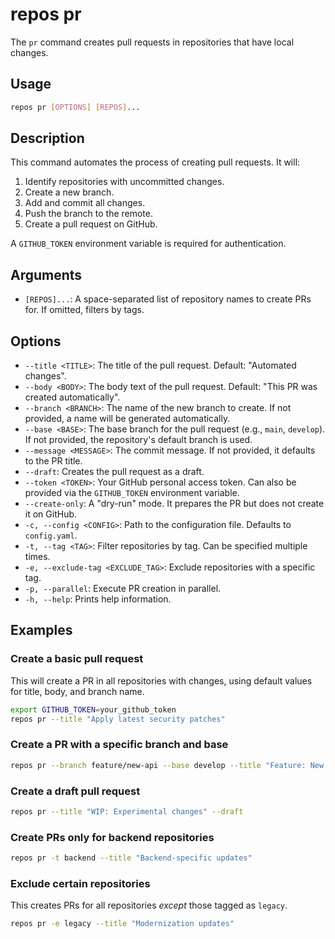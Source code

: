 # repos pr

The `pr` command creates pull requests in repositories that have local changes.

## Usage

```bash
repos pr [OPTIONS] [REPOS]...
```

## Description

This command automates the process of creating pull requests. It will:

1. Identify repositories with uncommitted changes.
2. Create a new branch.
3. Add and commit all changes.
4. Push the branch to the remote.
5. Create a pull request on GitHub.

A `GITHUB_TOKEN` environment variable is required for authentication.

## Arguments

- `[REPOS]...`: A space-separated list of repository names to create PRs for. If
omitted, filters by tags.

## Options

- `--title <TITLE>`: The title of the pull request. Default: "Automated
changes".
- `--body <BODY>`: The body text of the pull request. Default: "This PR was
created automatically".
- `--branch <BRANCH>`: The name of the new branch to create. If not provided, a
name will be generated automatically.
- `--base <BASE>`: The base branch for the pull request (e.g., `main`,
`develop`). If not provided, the repository's default branch is used.
- `--message <MESSAGE>`: The commit message. If not provided, it defaults to the
PR title.
- `--draft`: Creates the pull request as a draft.
- `--token <TOKEN>`: Your GitHub personal access token. Can also be provided via
the `GITHUB_TOKEN` environment variable.
- `--create-only`: A "dry-run" mode. It prepares the PR but does not create it
on GitHub.
- `-c, --config <CONFIG>`: Path to the configuration file. Defaults to
`config.yaml`.
- `-t, --tag <TAG>`: Filter repositories by tag. Can be specified multiple
times.
- `-e, --exclude-tag <EXCLUDE_TAG>`: Exclude repositories with a specific tag.
- `-p, --parallel`: Execute PR creation in parallel.
- `-h, --help`: Prints help information.

## Examples

### Create a basic pull request

This will create a PR in all repositories with changes, using default values for
title, body, and branch name.

```bash
export GITHUB_TOKEN=your_github_token
repos pr --title "Apply latest security patches"
```

### Create a PR with a specific branch and base

```bash
repos pr --branch feature/new-api --base develop --title "Feature: New API"
```

### Create a draft pull request

```bash
repos pr --title "WIP: Experimental changes" --draft
```

### Create PRs only for backend repositories

```bash
repos pr -t backend --title "Backend-specific updates"
```

### Exclude certain repositories

This creates PRs for all repositories *except* those tagged as `legacy`.

```bash
repos pr -e legacy --title "Modernization updates"
```
